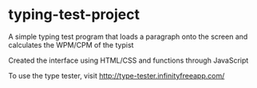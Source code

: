 # typing-test-project

A simple typing test program that loads a paragraph onto the screen and calculates the WPM/CPM of the typist

Created the interface using HTML/CSS and functions through JavaScript

To use the type tester, visit http://type-tester.infinityfreeapp.com/
